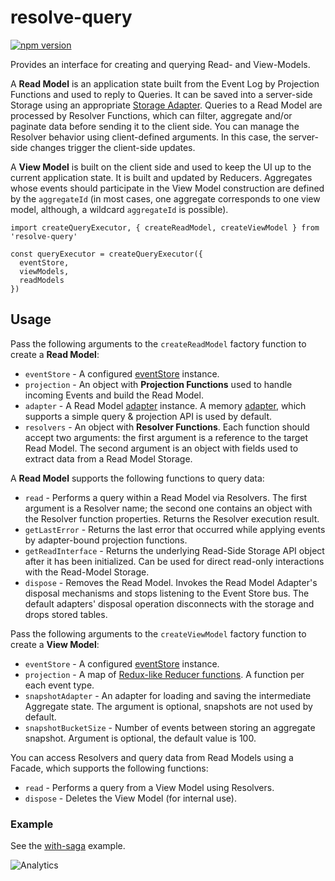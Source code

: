 # **resolve-query**
[![npm version](https://badge.fury.io/js/resolve-query.svg)](https://badge.fury.io/js/resolve-query)

Provides an interface for creating and querying Read- and View-Models.

A **Read Model** is an application state built from the Event Log by Projection Functions and used to reply to Queries. It can be saved into a server-side Storage using an appropriate [Storage Adapter](../../adapters/storage-adapters). Queries to a Read Model are processed by Resolver Functions, which can filter, aggregate and/or paginate data before sending it to the client side. You can manage the Resolver behavior using client-defined arguments.  In this case, the server-side changes trigger the client-side updates.

A **View Model** is built on the client side and used to keep the UI up to the current application state. It is built and updated by Reducers. Aggregates whose events should participate in the View Model construction are defined by the `aggregateId` (in most cases, one aggregate corresponds to one view model, although, a wildcard `aggregateId` is possible).


```
import createQueryExecutor, { createReadModel, createViewModel } from 'resolve-query'

const queryExecutor = createQueryExecutor({
  eventStore,
  viewModels,
  readModels
})
```

## Usage
Pass the following arguments to the `createReadModel` factory function to create a **Read Model**:
* `eventStore` - A configured [eventStore](../resolve-es) instance.
* `projection` - An object with **Projection Functions** used to handle incoming Events and build the Read Model.
* `adapter` - A Read Model [adapter](../readmodel-adapters) instance. A memory [adapter](../../adapters/readmodel-adapters/resolve-readmodel-memory), which supports a simple query & projection API is used by default.
* `resolvers` - An object with **Resolver Functions**. Each function should accept two arguments: the first argument is a reference to the target Read Model. The second argument is an object with fields used to extract data from a Read Model Storage.

A **Read Model** supports the following functions to query data:
* `read` - Performs a query within a Read Model via Resolvers. The first argument is a Resolver name; the second one contains an object with the Resolver function properties. Returns the Resolver execution result.
* `getLastError` - Returns the last error that occurred while applying events by adapter-bound projection functions.
* `getReadInterface` - Returns the underlying Read-Side Storage API object after it has been initialized. Can be used for direct read-only interactions with the Read-Model Storage.
* `dispose` - Removes the Read Model. Invokes the Read Model Adapter's disposal mechanisms and stops listening to the Event Store bus. The default adapters' disposal operation disconnects with the storage and drops stored tables.


Pass the following arguments to the `createViewModel` factory function to create a **View Model**:
* `eventStore` - A configured [eventStore](../resolve-es) instance.
* `projection` - A map of [Redux-like Reducer functions](https://redux.js.org/docs/basics/Reducers.html). A function per each event type.
* `snapshotAdapter` - An adapter for loading and saving the intermediate Aggregate state. The argument is optional, snapshots are not used by default.
* `snapshotBucketSize` - Number of events between storing an aggregate snapshot. Argument is optional, the default value is 100.

You can access Resolvers and query data from Read Models using a Facade, which supports the following functions:
* `read` - Performs a query from a View Model using Resolvers.
* `dispose` - Deletes the View Model (for internal use).

### Example
See the [with-saga](../../../examples/with-saga) example.

![Analytics](https://ga-beacon.appspot.com/UA-118635726-1/packages-resolve-query-readme?pixel)
